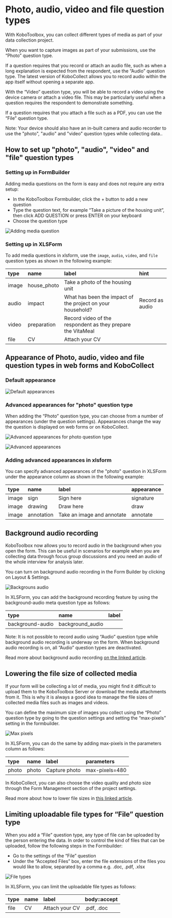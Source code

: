 # Photo, audio, video and file question types

With KoboToolbox, you can collect different types of media as part of your data
collection project.

When you want to capture images as part of your submissions, use the “Photo”
question type.

If a question requires that you record or attach an audio file, such as when a
long explanation is expected from the respondent, use the “Audio” question type.
The latest version of KoboCollect allows you to record audio within the app
itself without opening a separate app.

With the “Video” question type, you will be able to record a video using the
device camera or attach a video file. This may be particularly useful when a
question requires the respondent to demonstrate something.

If a question requires that you attach a file such as a PDF, you can use the
“File” question type.

Note: Your device should also have an in-built camera and audio recorder to use
the "photo", "audio" and "video" question types while collecting data..

## How to set up "photo", "audio", "video" and "file" question types

### Setting up in FormBuilder

Adding media questions on the form is easy and does not require any extra setup:

-   In the KoboToolbox Formbuilder, click the + button to add a new question
-   Type the question text, for example “Take a picture of the housing unit”,
    then click ADD QUESTION or press ENTER on your keyboard
-   Choose the question type

![Adding media question](images/photo_audio_video_file/add.gif)

### Setting up in XLSForm

To add media questions in xlsform, use the `image`, `audio`, `video`, and `file`
question types as shown in the following example:

| type  | name        | label                                                       | hint            |
| :---- | :---------- | :---------------------------------------------------------- | :-------------- |
| image | house_photo | Take a photo of the housing unit                            |                 |
| audio | impact      | What has been the impact of the project on your household?  | Record as audio |
| video | preparation | Record video of the respondent as they prepare the VitaMeal |                 |
| file  | CV          | Attach your CV                                              |                 |

## Appearance of Photo, audio, video and file question types in web forms and KoboCollect

### Default appearance

![Default appearances](images/photo_audio_video_file/default_appearances.png)

### Advanced appearances for "photo" question type

When adding the “Photo” question type, you can choose from a number of
appearances (under the question settings). Appearances change the way the
question is displayed on web forms or on KoboCollect.

![Advanced appearances for photo question type](images/photo_audio_video_file/advanced_appearances_photo.png)

![Advanced appearances](images/photo_audio_video_file/advanced_appearances.png)

### Adding advanced appearances in xlsform

You can specify advanced appearances of the "photo" question in XLSForm under
the appearance column as shown in the following example:

| type  | name       | label                      | appearance |
| :---- | :--------- | :------------------------- | :--------- |
| image | sign       | Sign here                  | signature  |
| image | drawing    | Draw here                  | draw       |
| image | annotation | Take an image and annotate | annotate   |

## Background audio recording

KoboToolbox now allows you to record audio in the background when you open the
form. This can be useful in scenarios for example when you are collecting data
through focus group discussions and you need an audio of the whole interview for
analysis later.

You can turn on background audio recording in the Form Builder by clicking on
Layout & Settings.

![Backgrouns audio](images/photo_audio_video_file/background_audio.png)

In XLSForm, you can add the background recording feature by using the
background-audio meta question type as follows:

| type             | name             | label |
| :--------------- | :--------------- | :---- |
| background-audio | background_audio |       |

<section class="note">

Note: It is not possible to record audio using “Audio” question type while
background audio recording is underway on the form. When background audio
recording is on, all “Audio” question types are deactivated.

</section>

Read more about background audio recording
[on the linked article](recording-interviews.md).

## Lowering the file size of collected media

If your form will be collecting a lot of media, you might find it difficult to
upload them to the KoboToolbox Server or download the media attachments from it.
This is why it is always a good idea to manage the file sizes of collected media
files such as images and videos.

You can define the maximum size of images you collect using the “Photo” question
type by going to the question settings and setting the “max-pixels” setting in
the formbuilder.

![Max pixels](images/photo_audio_video_file/max-pixels.png)

In XLSForm, you can do the same by adding max-pixels in the parameters column as
follows:

| type  | name  | label         | parameters     |
| :---- | :---- | :------------ | :------------- |
| photo | photo | Capture photo | max-pixels=480 |

In KoboCollect, you can also choose the video quality and photo size through the
Form Management section of the project settings.

Read more about how to lower file sizes in
[this linked article](lower_file_size.md).

## Limiting uploadable file types for “File” question type

When you add a “File” question type, any type of file can be uploaded by the
person entering the data. In order to control the kind of files that can be
uploaded, follow the following steps in the Formbuilder:

-   Go to the settings of the “File” question
-   Under the “Accepted Files” box, enter the file extensions of the files you
    would like to allow, separated by a comma e.g. .doc, .pdf, .xlsx

![File types](images/photo_audio_video_file/file_types.png)

In XLSForm, you can limit the uploadable file types as follows:

| type | name | label          | body::accept |
| :--- | :--- | :------------- | :----------- |
| file | CV   | Attach your CV | .pdf, .doc   |
